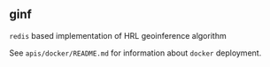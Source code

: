 ## ginf

`redis` based implementation of HRL geoinference algorithm

See `apis/docker/README.md` for information about `docker` deployment.
